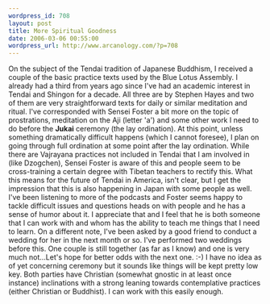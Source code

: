 ```yaml
--- 
wordpress_id: 708
layout: post
title: More Spiritual Goodness
date: 2006-03-06 00:55:00
wordpress_url: http://www.arcanology.com/?p=708
---
```

On the subject of the Tendai tradition of Japanese Buddhism, I received a couple of the basic practice texts used by the Blue Lotus Assembly. I already had a third from years ago since I've had an academic interest in Tendai and Shingon for a decade. All three are by Stephen Hayes and two of them are very straightforward texts for daily or similar meditation and ritual. I've corresponded with Sensei Foster a bit more on the topic of prostrations, meditation on the Aji (letter 'a') and some other work I need to do before the <strong>Jukai</strong> ceremony (the lay ordination). At this point, unless something dramatically difficult happens (which I cannot foresee), I plan on going through full ordination at some point after the lay ordination. While there are Vajrayana practices not included in Tendai that I am involved in (like Dzogchen), Sensei Foster is aware of this and people seem to be cross-training a certain degree with Tibetan teachers to rectify this. What this means for the future of Tendai in America, isn't clear, but I get the impression that this is also happening in Japan with some people as well. I've been listening to more of the podcasts and Foster seems happy to tackle difficult issues and questions heads on with people and he has a sense of humor about it. I appreciate that and I feel that he is both someone that I can work with and whom has the ability to teach me things that I need to learn. On a different note, I've been asked by a good friend to conduct a wedding for her in the next month or so. I've performed two weddings before this. One couple is still together (as far as I know) and one is very much not...Let's hope for better odds with the next one. :-) I have no idea as of yet concerning ceremony but it sounds like things will be kept pretty low key. Both parties have Christian (somewhat gnostic in at least once instance) inclinations with a strong leaning towards contemplative practices (either Christian or Buddhist). I can work with this easily enough.